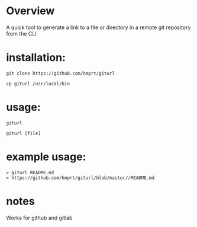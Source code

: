 # Overview
A quick tool to generate a link to a file or directory in a remote git repository from the CLI

# installation:
`git clone https://github.com/hmprt/giturl`  

`cp giturl /usr/local/bin`

# usage:
`giturl`

`giturl [file]`

# example usage:
```
> giturl README.md
> https://github.com/hmprt/giturl/blob/master//README.md
```

# notes
Works for github and gitlab
